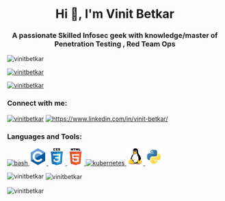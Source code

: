 <h1 align="center">Hi 👋, I'm Vinit Betkar</h1>
<h3 align="center">A passionate Skilled Infosec geek with knowledge/master of Penetration Testing , Red Team Ops</h3>

<p align="left"> <img src="https://komarev.com/ghpvc/?username=vinitbetkar&label=Profile%20views&color=0e75b6&style=flat" alt="vinitbetkar" /> </p>

<p align="left"> <a href="https://github.com/ryo-ma/github-profile-trophy"><img src="https://github-profile-trophy.vercel.app/?username=vinitbetkar" alt="vinitbetkar" /></a> </p>

<p align="left"> <a href="https://twitter.com/vinitbetkar" target="blank"><img src="https://img.shields.io/twitter/follow/vinitbetkar?logo=twitter&style=for-the-badge" alt="vinitbetkar" /></a> </p>

<h3 align="left">Connect with me:</h3>
<p align="left">
<a href="https://twitter.com/vinitbetkar" target="blank"><img align="center" src="https://raw.githubusercontent.com/rahuldkjain/github-profile-readme-generator/master/src/images/icons/Social/twitter.svg" alt="vinitbetkar" height="30" width="40" /></a>
<a href="https://linkedin.com/in/https://www.linkedin.com/in/vinit-betkar/" target="blank"><img align="center" src="https://raw.githubusercontent.com/rahuldkjain/github-profile-readme-generator/master/src/images/icons/Social/linked-in-alt.svg" alt="https://www.linkedin.com/in/vinit-betkar/" height="30" width="40" /></a>
</p>

<h3 align="left">Languages and Tools:</h3>
<p align="left"> <a href="https://www.gnu.org/software/bash/" target="_blank" rel="noreferrer"> <img src="https://www.vectorlogo.zone/logos/gnu_bash/gnu_bash-icon.svg" alt="bash" width="40" height="40"/> </a> <a href="https://www.cprogramming.com/" target="_blank" rel="noreferrer"> <img src="https://raw.githubusercontent.com/devicons/devicon/master/icons/c/c-original.svg" alt="c" width="40" height="40"/> </a> <a href="https://www.w3schools.com/css/" target="_blank" rel="noreferrer"> <img src="https://raw.githubusercontent.com/devicons/devicon/master/icons/css3/css3-original-wordmark.svg" alt="css3" width="40" height="40"/> </a> <a href="https://www.w3.org/html/" target="_blank" rel="noreferrer"> <img src="https://raw.githubusercontent.com/devicons/devicon/master/icons/html5/html5-original-wordmark.svg" alt="html5" width="40" height="40"/> </a> <a href="https://kubernetes.io" target="_blank" rel="noreferrer"> <img src="https://www.vectorlogo.zone/logos/kubernetes/kubernetes-icon.svg" alt="kubernetes" width="40" height="40"/> </a> <a href="https://www.linux.org/" target="_blank" rel="noreferrer"> <img src="https://raw.githubusercontent.com/devicons/devicon/master/icons/linux/linux-original.svg" alt="linux" width="40" height="40"/> </a> <a href="https://www.python.org" target="_blank" rel="noreferrer"> <img src="https://raw.githubusercontent.com/devicons/devicon/master/icons/python/python-original.svg" alt="python" width="40" height="40"/> </a> </p>

<p><img align="left" src="https://github-readme-stats.vercel.app/api/top-langs?username=vinitbetkar&show_icons=true&locale=en&layout=compact" alt="vinitbetkar" /></p>

<p>&nbsp;<img align="center" src="https://github-readme-stats.vercel.app/api?username=vinitbetkar&show_icons=true&locale=en" alt="vinitbetkar" /></p>

<p><img align="center" src="https://github-readme-streak-stats.herokuapp.com/?user=vinitbetkar&" alt="vinitbetkar" /></p>
